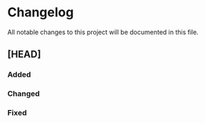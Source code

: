 # Changelog

All notable changes to this project will be documented in this file.

## [HEAD]

### Added

### Changed

### Fixed